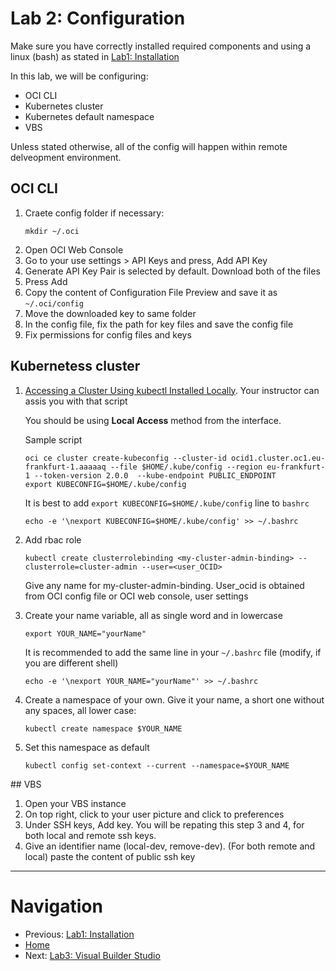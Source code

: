 # Lab 2: Configuration
Make sure you have correctly installed required components and using a linux (bash) as stated in [Lab1: Installation](./Lab1-Installation.md)

In this lab, we will be configuring:
- OCI CLI
- Kubernetes cluster
- Kubernetes default namespace
- VBS

Unless stated otherwise, all of the config will happen within remote delveopment environment.

## OCI CLI
1. Craete config folder if necessary:
    ```shell
    mkdir ~/.oci
    ```
2. Open OCI Web Console
3. Go to your use settings > API Keys and press, Add API Key
4. Generate API Key Pair is selected by default. Download both of the files
5. Press Add
6. Copy the content of Configuration File Preview and save it as `~/.oci/config`
7. Move the downloaded key to same folder
8. In the config file, fix the path for key files and save the config file
9. Fix permissions for config files and keys

## Kubernetess cluster
1. [Accessing a Cluster Using kubectl Installed Locally](https://docs.oracle.com/en-us/iaas/Content/ContEng/Concepts/contengaboutaccesscontrol.htm). Your instructor can assis you with that script

    You should be using **Local Access** method from the interface.

    Sample script
    ```shell
    oci ce cluster create-kubeconfig --cluster-id ocid1.cluster.oc1.eu-frankfurt-1.aaaaaq --file $HOME/.kube/config --region eu-frankfurt-1 --token-version 2.0.0  --kube-endpoint PUBLIC_ENDPOINT
    export KUBECONFIG=$HOME/.kube/config
    ```

    It is best to add `export KUBECONFIG=$HOME/.kube/config` line to `bashrc`
    ```shell
    echo -e '\nexport KUBECONFIG=$HOME/.kube/config' >> ~/.bashrc
    ```

2. Add rbac role
    ```shell
    kubectl create clusterrolebinding <my-cluster-admin-binding> --clusterrole=cluster-admin --user=<user_OCID>
    ```
    Give any name for my-cluster-admin-binding. User_ocid is obtained from OCI config file or OCI web console, user settings
3. Create your name variable, all as single word and in lowercase
    ```shell
    export YOUR_NAME="yourName"
    ```
    It is recommended to add the same line in your `~/.bashrc` file (modify, if you are different shell)
    ```shell
    echo -e '\nexport YOUR_NAME="yourName"' >> ~/.bashrc
    ```
4. Create a namespace of your own. Give it your name, a short one without any spaces, all lower case:
    ```shell
    kubectl create namespace $YOUR_NAME
    ```
5. Set this namespace as default
    ```shell
    kubectl config set-context --current --namespace=$YOUR_NAME
    ```

## VBS
1. Open your VBS instance
2. On top right, click to your user picture and click to preferences
3. Under SSH keys, Add key. You will be repating this step 3 and 4, for both local and remote ssh keys.
4. Give an identifier name (local-dev, remove-dev). (For both remote and local) paste the content of public ssh key

---
# Navigation
- Previous: [Lab1: Installation](./Lab1-Installation.md)
- [Home](./README.md)
- Next: [Lab3: Visual Builder Studio](./Lab3-VBS.md)